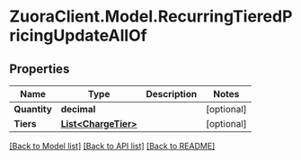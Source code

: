 # ZuoraClient.Model.RecurringTieredPricingUpdateAllOf

## Properties

Name | Type | Description | Notes
------------ | ------------- | ------------- | -------------
**Quantity** | **decimal** |  | [optional] 
**Tiers** | [**List&lt;ChargeTier&gt;**](ChargeTier.md) |  | [optional] 

[[Back to Model list]](../README.md#documentation-for-models) [[Back to API list]](../README.md#documentation-for-api-endpoints) [[Back to README]](../README.md)

